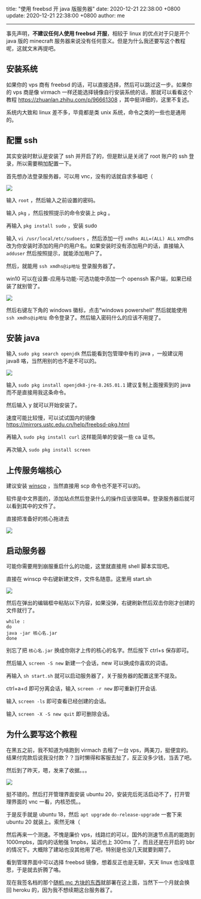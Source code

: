 title: "使用 freebsd 开 java 版服务器"
date: 2020-12-21 22:38:00 +0800
update: 2020-12-21 22:38:00 +0800
author: me

---

事先声明，**不建议任何人使用 freebsd 开服**，相较于 linux 的优点对于只是开个 java 版的 minecraft 服务器来说没有任何意义。但是为什么我还要写这个教程呢，这就文末再提吧。

## 安装系统
如果你的 vps 商有 freebsd 的话，可以直接选择，然后可以跳过这一步。如果你的 vps 商是像 virmach 一样还能选择镜像自行安装系统的话，那就可以看看这个教程 https://zhuanlan.zhihu.com/p/96661308 ，其中挺详细的，这里不复述。

系统内大致和 linux 差不多，毕竟都是类 unix 系统，命令之类的一些也是通用的。
## 配置 ssh
其实安装时默认是安装了 ssh 并开启了的，但是默认是关闭了 root 账户的 ssh 登录，所以需要稍加配置一下。

首先想办法登录服务器，可以用 vnc，没有的话就自求多福吧（

![](https://p.pstatp.com/origin/1378300020bdb3da0fa56)

输入 `root` ，然后输入之前设置的密码。

输入 `pkg` ，然后按照提示的命令安装上 pkg 。

再输入 `pkg install sudo` ，安装 sudo

输入 `vi /usr/local/etc/sudoers` ，然后添加一行 `xmdhs ALL=(ALL) ALL`  xmdhs 改为你安装时添加的用户的用户名。如果安装时没有添加用户的话，直接输入 `adduser` 然后按照提示，就能添加用户了。

然后，就能用 `ssh xmdhs@ip地址` 登录服务器了。

win10 可以在设置-应用与功能-可选功能中添加一个 openssh 客户端，如果已经装了就别管了。

![](https://p.pstatp.com/origin/1374f000195a411f6a734)

然后右键左下角的 windows 徽标，点击“windows powershell” 然后就能使用 `ssh xmdhs@ip地址` 命令登录了。然后输入密码什么的应该不用提了。

## 安装 java
输入 `sudo pkg search openjdk` 然后能看到包管理中有的 java ，一般建议用 java8 咯，当然用别的也不是不可以的。

![](https://p.pstatp.com/origin/1384300027a1adedeb4fc)

输入 `sudo pkg install openjdk8-jre-8.265.01.1` 建议复制上面搜索到的 java 而不是直接用我这条命令。

然后输入 y 就可以开始安装了。

速度可能比较慢，可以试试国内的镜像 https://mirrors.ustc.edu.cn/help/freebsd-pkg.html

再输入 `sudo pkg install curl` 这样能简单的安装一些 ca 证书。

再次输入 `sudo pkg install screen`

## 上传服务端核心
建议安装 [winscp](https://winscp.net/eng/download.php) ，当然直接用 scp 命令也不是不可以的。

软件是中文界面的，添加站点然后登录什么的操作应该很简单。登录服务器后就可以看到其中的文件了。

直接把准备好的核心拖进去

![](https://p.pstatp.com/origin/1375700033a878120161f)

## 启动服务器
可能你需要用到崩服重启什么的功能，这里就直接用 shell 脚本实现吧。

直接在 winscp 中右键新建文件，文件名随意。这里用 start.sh

![](https://p.pstatp.com/origin/ff7c000367df8e38a2c5)

然后在弹出的编辑框中粘贴以下内容，如果没弹，右键刷新然后双击你刚才创建的文件就行了。

    while :
    do
    java -jar 核心名.jar
    done

别忘了把 `核心名.jar` 换成你刚才上传的核心的名字。然后按下 ctrl+s 保存即可。

然后输入 `screen -S new` 新建一个会话，new 可以换成你喜欢的词语。

再输入 `sh start.sh` 就可以启动服务器了，关于服务器的配置这里不提及。

ctrl+a+d 即可分离会话，输入 `screen -r new` 即可重新打开会话.

输入 `screen -ls` 即可查看已经创建的会话。

输入 `screen -X -S new quit` 即可删除会话。

## 为什么要写这个教程
在黑五之前，我不知道为啥跑到 virmach 去租了一台 vps，两美刀，挺便宜的。结果付完款后说我没付款？？当时懒得和客服去扯了，反正没多少钱，当丢了吧。

然后到了昨天，嗯，发来了收据。。。

![](https://p.pstatp.com/origin/138dc0000160ac1796b62)

挺不错的。然后打开管理界面安装 ubuntu 20，安装完后死活启动不了，打开管理界面的 vnc 一看，内核恐慌。。

于是反手就是 ubuntu 18，然后 `apt upgrade` `do-release-upgrade` 一套下来 ubuntu 20 就装上。索然无味（

然后再来一个测速。不愧是廉价 vps，线路烂的可以，国外的测速节点高的能跑到 1000mpbs，国内的话勉强 1mpbs，延迟也上 300ms 了，而且还是在开启的 bbr 的情况下。大概除了建站也没其他用了吧，特别是也没几天就要到期了。

看到管理界面中可以选择 freebsd 镜像，想着反正也是无聊，天天 linux 也没啥意思，于是就去折腾了咯。

现在我签名档的那个[随机 mc 方块的东西](https://temp.xmdhs.top/)就部署在这上面，当然下一个月就会换回 heroku 的，因为我不想续期这台服务器了。
